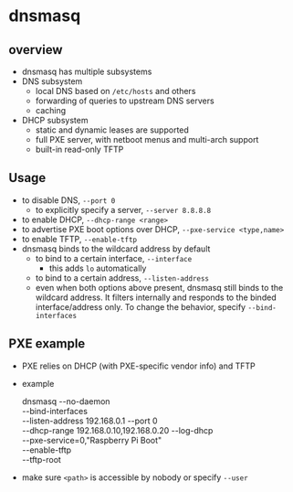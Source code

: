 dnsmasq
=======

## overview

- dnsmasq has multiple subsystems
- DNS subsystem
  - local DNS based on `/etc/hosts` and others
  - forwarding of queries to upstream DNS servers
  - caching
- DHCP subsystem
  - static and dynamic leases are supported
  - full PXE server, with netboot menus and multi-arch support
  - built-in read-only TFTP

## Usage

- to disable DNS, `--port 0`
  - to explicitly specify a server, `--server 8.8.8.8`
- to enable DHCP, `--dhcp-range <range>`
- to advertise PXE boot options over DHCP, `--pxe-service <type,name>`
- to enable TFTP, `--enable-tftp`
- dnsmasq binds to the wildcard address by default
  - to bind to a certain interface, `--interface`
    - this adds `lo` automatically
  - to bind to a certain address, `--listen-address`
  - even when both options above present, dnsmasq still binds to the wildcard
    address.  It filters internally and responds to the binded
    interface/address only.  To change the behavior, specify
    `--bind-interfaces`

## PXE example

- PXE relies on DHCP (with PXE-specific vendor info) and TFTP
- example

    dnsmasq --no-daemon \
            --bind-interfaces \
            --listen-address 192.168.0.1
            --port 0 \
            --dhcp-range 192.168.0.10,192.168.0.20
            --log-dhcp \
            --pxe-service=0,"Raspberry Pi Boot" \
            --enable-tftp \
            --tftp-root <path>
- make sure `<path>` is accessible by nobody or specify `--user`
